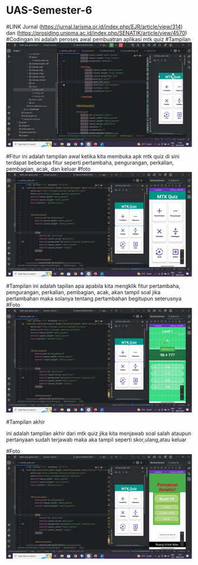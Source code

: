 # UAS-Semester-6
#LINK Jurnal
(https://jurnal.larisma.or.id/index.php/EJR/article/view/314) dan (https://prosiding.unipma.ac.id/index.php/SENATIK/article/view/4570)
#Codingan
ini adalah peroses awal pembuatran aplikasi mtk quiz 
#Tampilan
![alt text](https://github.com/ayu47/UAS_SEM6/blob/main/WhatsApp%20Image%202024-07-08%20at%2012.38.41.jpeg?raw=true)

#Fitur
ini adalah tampilan awal ketika kita membuka apk mtk quiz di sini terdapat beberapa fitur seperti pertambaha, pengurangan, perkalian, pembagian, acak, dan keluar
#foto
![alt text](https://github.com/ayu47/UAS_SEM6/blob/main/WhatsApp%20Image%202024-07-08%20at%2012.38.42.jpeg?raw=true)

#Tampilan
ini adalah tapilan apa apabila kita mengklik fitur pertambaha, pengurangan, perkalian, pembagian, acak, akan tampil soal jika pertambahan maka solanya tentang pertambahan begitupun seterusnya
#Foto
![alt text](https://github.com/ayu47/UAS_SEM6/blob/main/WhatsApp%20Image%202024-07-08%20at%2012.38.42%20(1).jpeg?raw=true)

#Tampilan akhir

ini adalah tampilan akhir dari mtk quiz jika kita menjawab soal salah ataupun pertanyaan sudah terjawab maka aka tampil seperti skor,ulang,atau keluar

#Foto
![alt text](https://github.com/ayu47/UAS_SEM6/blob/main/WhatsApp%20Image%202024-07-08%20at%2012.38.41%20(1).jpeg?raw=true)
